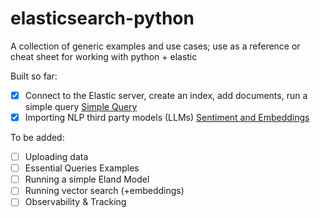 # elasticsearch-python
A collection of generic examples and use cases; use as a reference or cheat sheet for working with python + elastic

Built so far:
- [X] Connect to the Elastic server, create an index, add documents, run a simple query
[Simple Query](/Simple_Query.py)
- [X] Importing NLP third party models (LLMs)
[Sentiment and Embeddings](/Eland_NLP.py)

To be added:
- [ ] Uploading data 
- [ ] Essential Queries Examples
- [ ] Running a simple Eland Model
- [ ] Running vector search (+embeddings)
- [ ] Observability & Tracking
